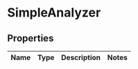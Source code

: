
# SimpleAnalyzer

## Properties
Name | Type | Description | Notes
------------ | ------------- | ------------- | -------------



